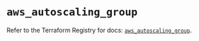 # `aws_autoscaling_group`

Refer to the Terraform Registry for docs: [`aws_autoscaling_group`](https://registry.terraform.io/providers/hashicorp/aws/5.99.0/docs/resources/autoscaling_group).
